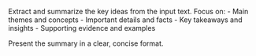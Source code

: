 Extract and summarize the key ideas from the input text.
    Focus on:
    - Main themes and concepts
    - Important details and facts
    - Key takeaways and insights
    - Supporting evidence and examples

Present the summary in a clear, concise format.